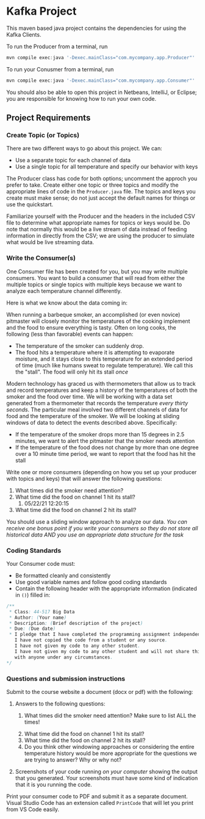 # Kafka Project
This maven based java project contains the dependencies for using the Kafka Clients.

To run the Producer from a terminal, run

```powershell
mvn compile exec:java '-Dexec.mainClass="com.mycompany.app.Producer"'
```

To run your Conusmer from a terminal, run

```powershell
mvn compile exec:java '-Dexec.mainClass="com.mycompany.app.Consumer"'
```

You should also be able to open this project in Netbeans, IntelliJ, or Eclipse; you are responsible for knowing how to run your own code.

## Project Requirements

### Create Topic (or Topics)

There are two different ways to go about this project.
We can:

* Use a separate topic for each channel of data
* Use a single topic for all temperature and specify our behavior with keys

The Producer class has code for both options; uncomment the approch you prefer to take.
Create either one topic or three topics and modify the appropriate lines of code in the `Producer.java` file.
The topics and keys you create must make sense; do not just accept the default names for things or use the quickstart.

Familiarize yourself with the Producer and the headers in the included CSV file to determine what appropriate names for topics or keys would be.
Do note that normally this would be a live stream of data instead of feeding information in directly from the CSV; we are using the producer to simulate what would be live streaming data.

### Write the Consumer(s)

One Consumer file has been created for you, but you may write multiple consumers.
You want to build a consumer that will read from either the multiple topics or single topics with multiple keys because we want to analyze each temperature channel differently.

Here is what we know about the data coming in:

When running a barbeque smoker, an accomplished (or even novice) pitmaster will closely monitor the temperatures of the cooking implement and the food to ensure everything is tasty. Often on long cooks, the following (less than favorable) events can happen:

* The temperature of the smoker can suddenly drop.
* The food hits a temperature where it is attempting to evaporate moisture, and it stays close to this temperature for an extended period of time (much like humans sweat to regulate temperature). We call this the "stall". The food will only hit its stall *once*

Modern technology has graced us with thermometers that allow us to track and record temperatures and keep a history of the temperatures of both the smoker and the food over time. We will be working with a data set generated from a thermometer that records the temperature *every thirty seconds*. The particular meal involved two different channels of data for food and the temperature of the smoker. We will be looking at sliding windows of data to detect the events described above. Specifically:

* If the temperature of the smoker drops more than 15 degrees in 2.5 minutes, we want to alert the pitmaster that the smoker needs attention
* If the temperature of the food does not change by more than one degree over a 10 minute time period, we want to report that the food has hit the stall

Write one or more consumers (depending on how you set up your producer with topics and keys) that will answer the following questions:

1. What times did the smoker need attention?
1. What time did the food on channel 1 hit its stall?
   1. 05/22/21 12:20:15
2. What time did the food on channel 2 hit its stall?

You should use a sliding window approach to analyze our data.
*You can receive one bonus point if you write your consumers so they do not store all historical data AND you use an appropriate data structure for the task*

### Coding Standards

Your Consumer code must:

* Be formatted cleanly and consistently
* Use good variable names and follow good coding standards
* Contain the following header with the appropriate information (indicated in `()`) filled in:

```java
/**
 * Class: 44-517 Big Data
 * Author: (Your name)
 * Description: (Brief description of the project)
 * Due: (Due date)
 * I pledge that I have completed the programming assignment independently.
   I have not copied the code from a student or any source.
   I have not given my code to any other student.
   I have not given my code to any other student and will not share this code
   with anyone under any circumstances.
*/
```

### Questions and submission instructions

Submit to the course website a document (docx or pdf) with the following:

1. Answers to the following questions:
    1. What times did the smoker need attention? Make sure to list ALL the times!

    > 


    2. What time did the food on channel 1 hit its stall?
    3. What time did the food on channel 2 hit its stall?
    4. Do you think other windowing approaches or considering the entire temperature history would be more appropriate for the questions we are trying to answer?  Why or why not?
2. Screenshots of your code running *on your computer* showing the output that you generated.  Your screenshots must have some kind of indication that it is you running the code.

Print your consumer code to PDF and submit it as a separate document.
Visual Studio Code has an extension called `PrintCode` that will let you print from VS Code easily.


